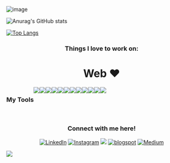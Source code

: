 <!-- ## Hi there <img src="https://raw.githubusercontent.com/ABSphreak/ABSphreak/master/gifs/Hi.gif" width="30px">, I am Shruti Singh, A web dev
 -->

![image](https://user-images.githubusercontent.com/73652194/147917284-2e6d48ba-8fb8-4947-9be2-e393134aa841.png)

![Anurag's GitHub stats](https://github-readme-stats.vercel.app/api?username=SHRUTI-SINGH16&show_icons=true&theme=cobalt)


[![Top Langs](https://github-readme-stats.vercel.app/api/top-langs/?username=SHRUTI-SINGH16&langs_count=8&layout=compact&theme=radical)](https://github.com/anuraghazra/github-readme-stats)

<!-- <img align="left" src="https://github-readme-stats.vercel.app/api/top-langs?username=SHRUTI-SINGH16&show_icons=true&locale=en&layout=compact&theme=chartreuse-dark" alt="ovi" /> -->

<h3 align="center">Things I love to work on: </h3>
<h1 align="center">Web ❤️</h1>


<div style="display:flex;" align="center">
  <h3>My Tools</h3>
<img src="https://img.shields.io/badge/HTML5-E34F26?style=for-the-badge&logo=html5&logoColor=white" />
<img src="https://img.shields.io/badge/CSS3-1572B6?style=for-the-badge&logo=css3&logoColor=white"  />
<img src="https://img.shields.io/badge/JavaScript-323330?style=for-the-badge&logo=javascript&logoColor=F7DF1E" />
  <img src="https://img.shields.io/badge/Node.js-43853D?style=for-the-badge&logo=node.js&logoColor=white">
  <img src="https://img.shields.io/badge/MongoDB-4EA94B?style=for-the-badge&logo=mongodb&logoColor=white">
<img src="https://img.shields.io/badge/React-20232A?style=for-the-badge&logo=react&logoColor=61DAFB" />
<img src="https://img.shields.io/badge/Redux-593D88?style=for-the-badge&logo=redux&logoColor=white"  />
  <img src="https://img.shields.io/badge/Express.js-404D59?style=for-the-badge">
<img src="https://img.shields.io/badge/Django-092E20?style=for-the-badge&logo=django&logoColor=white"  />
<img src="https://img.shields.io/badge/Java-ED8B00?style=for-the-badge&logo=java&logoColor=white"  />
<img src="https://img.shields.io/badge/Postman-FF6C37?style=for-the-badge&logo=Postman&logoColor=white"  />
  <img src="https://img.shields.io/badge/Git-F05032?style=for-the-badge&logo=git&logoColor=white"  />
</div>
<br>
<h3 align="center">Connect with me here!</h3>
<p align="center">
<a href="https://www.linkedin.com/in/aryan-shinde-14ab58201/" target="_blank"><img src="https://img.shields.io/badge/LinkedIn-0077B5?style=for-the-badge&logo=linkedin&logoColor=white" alt="LinkedIn"></a>
<a href="https://www.instagram.com/aryan.shinde.29/" target="_blank"><img src="https://img.shields.io/badge/Instagram-E4405F?style=for-the-badge&logo=instagram&logoColor=white" alt="Instagram"></a>
<a href="https://twitter.com/aryan_aag" target="_blank"><img src="https://img.shields.io/badge/Twitter-1DA1F2?style=for-the-badge&logo=twitter&logoColor=white"></a>
<a href="https://www.blogger.com/u/1/blog/posts/3257685037274308193?pli=1" target="_blank"><img src="https://img.shields.io/badge/Blogger-FF5722?style=for-the-badge&logo=blogger&logoColor=white" alt="blogspot"></a>
<a href="https://medium.com/@aryan.shinde.29" target="_blank"><img src="https://img.shields.io/badge/Medium-12100E?style=for-the-badge&logo=medium&logoColor=white" alt="Medium"></a>
  </p>
  
  ![](https://komarev.com/ghpvc/?username=SHRUTI-SINGH16&style=plastic)
